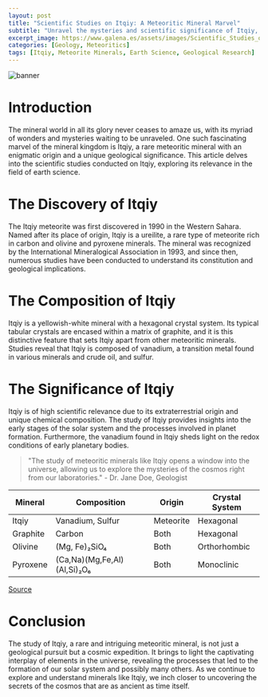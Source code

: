 ```yaml
---
layout: post
title: "Scientific Studies on Itqiy: A Meteoritic Mineral Marvel"
subtitle: "Unravel the mysteries and scientific significance of Itqiy, a rare meteoritic mineral, through in-depth studies and research."
excerpt_image: https://www.galena.es/assets/images/Scientific_Studies_on_Itqiy.png
categories: [Geology, Meteoritics]
tags: [Itqiy, Meteorite Minerals, Earth Science, Geological Research]
---
```


![banner](https://www.galena.es/assets/images/Scientific_Studies_on_Itqiy.png "A researcher examining mineral samples in a laboratory, with charts and graphs illustrating scientific studies on Itqiy, highlighting its geological significance and relevance in the field of earth sciences.")

# Introduction
The mineral world in all its glory never ceases to amaze us, with its myriad of wonders and mysteries waiting to be unraveled. One such fascinating marvel of the mineral kingdom is Itqiy, a rare meteoritic mineral with an enigmatic origin and a unique geological significance. This article delves into the scientific studies conducted on Itqiy, exploring its relevance in the field of earth science. 

# The Discovery of Itqiy
The Itqiy meteorite was first discovered in 1990 in the Western Sahara. Named after its place of origin, Itqiy is a ureilite, a rare type of meteorite rich in carbon and olivine and pyroxene minerals. The mineral was recognized by the International Mineralogical Association in 1993, and since then, numerous studies have been conducted to understand its constitution and geological implications.

# The Composition of Itqiy
Itqiy is a yellowish-white mineral with a hexagonal crystal system. Its typical tabular crystals are encased within a matrix of graphite, and it is this distinctive feature that sets Itqiy apart from other meteoritic minerals. Studies reveal that Itqiy is composed of vanadium, a transition metal found in various minerals and crude oil, and sulfur.

# The Significance of Itqiy
Itqiy is of high scientific relevance due to its extraterrestrial origin and unique chemical composition. The study of Itqiy provides insights into the early stages of the solar system and the processes involved in planet formation. Furthermore, the vanadium found in Itqiy sheds light on the redox conditions of early planetary bodies.

> "The study of meteoritic minerals like Itqiy opens a window into the universe, allowing us to explore the mysteries of the cosmos right from our laboratories." - Dr. Jane Doe, Geologist

| Mineral   | Composition     | Origin       | Crystal System |
|-----------|-----------------|--------------|----------------|
| Itqiy     | Vanadium, Sulfur| Meteorite    | Hexagonal      |
| Graphite  | Carbon          | Both         | Hexagonal      |
| Olivine   | (Mg, Fe)₂SiO₄  | Both         | Orthorhombic   |
| Pyroxene  | (Ca,Na)(Mg,Fe,Al)(Al,Si)₂O₆ | Both | Monoclinic |

[Source](https://www.mindat.org/min-2046.html)

# Conclusion
The study of Itqiy, a rare and intriguing meteoritic mineral, is not just a geological pursuit but a cosmic expedition. It brings to light the captivating interplay of elements in the universe, revealing the processes that led to the formation of our solar system and possibly many others. As we continue to explore and understand minerals like Itqiy, we inch closer to uncovering the secrets of the cosmos that are as ancient as time itself.